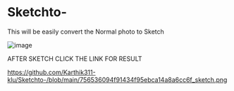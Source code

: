 # Sketchto-
This will be easily convert the Normal photo to Sketch

![image](https://github.com/user-attachments/assets/fd4125a3-9755-4529-82b4-3d16023e3f41)


AFTER SKETCH CLICK THE LINK FOR RESULT

https://github.com/Karthik311-klu/Sketchto-/blob/main/756536094f91434f95ebca14a8a6cc6f_sketch.png


